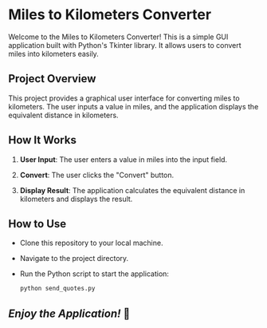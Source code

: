 # Miles to Kilometers Converter

Welcome to the Miles to Kilometers Converter! This is a simple GUI application built with Python's Tkinter library. It allows users to convert miles into kilometers easily.

## Project Overview

This project provides a graphical user interface for converting miles to kilometers. The user inputs a value in miles, and the application displays the equivalent distance in kilometers.

## How It Works

1. **User Input**: The user enters a value in miles into the input field.

2. **Convert**: The user clicks the "Convert" button.

3. **Display Result**: The application calculates the equivalent distance in kilometers and displays the result.

## How to Use

- Clone this repository to your local machine.

- Navigate to the project directory.

- Run the Python script to start the application:

    ```bash
    python send_quotes.py
  ```

## *Enjoy the Application!* 🧮
